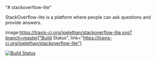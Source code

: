 "# stackoverflow-lite" 


StackOverflow-lite is a platform where people can ask questions and provide answers. 

image:https://travis-ci.org/joelethan/stackoverflow-lite.svg?branch=master["Build Status", link="https://travis-ci.org/joelethan/stackoverflow-lite"]

[![Build Status](https://travis-ci.org/joelethan/stackoverflow-lite.svg?branch=master)](https://travis-ci.org/joelethan/stackoverflow-lite)


